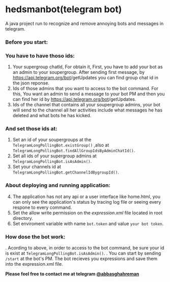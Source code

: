 # hedsmanbot(telegram bot)
A java project run to recognize and remove annoying bots and messages in telegram.

### Before you start:
### You have to have thoso ids:
1. Your supergroup chatId, For obtain it, First, you have to add your bot as an admin to your soupergroup. After sending first message, by https://api.telegram.org/bot<your bot token>/getUpdates you can find group chat id in the json reponse.
2. Ids of those admins that you want to access to the bot command. For this, You want an admin to send a message to your bot PM and then you can find her id by https://api.telegram.org/bot<your bot token>/getUpdates.
3. Ids of the channel that contains all your soupergroup admins, your bot will send to the channel all her activities include what messages he has deleted and what bots he has kicked.
  
### And set those ids at:
1. Set an id of your soupergroups at the `TelegramLongPollingBot.existGroup()` ,also at `TelegramLongPollingBot.findAllGroupIdsByAdminChatId()`.
2. Set all ids of your supergroup admins at `TelegramLongPollingBot.isAsAdmin()`.
3. Set your channels id at `TelegramLongPollingBot.getChannelIdBygroupId()`.

### About deploying and running application:
4. The application has not any api or a user interface like home.html, you can only see the application's status by tracing log file or seeing every respone to every command. 
5. Set the allow write permission on the *expression.xml* file located in root directory.
6. Set enviroment variable with name `bot.token` and value `your bot token`. 

### How dose the bot work:
. Acording to above, in order to access to the bot command, be sure your id is exist at `TelegramLongPollingBot.isAsAdmin()`.
. You can start by sending `/start` at the bot's PM. The bot recieves you expressions and save them into the expression.xml file. 

**Please feel free to contact me at telegram [@abbasghahreman](https://web.telegram.org/#/im?p=@abbasghahreman)**
